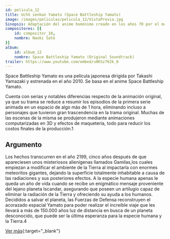 ```yaml
---
id: pelicula_12
title: Uchû senkan Yamato (Space Battleship Yamato)
image: /images/peliculas/pelicula_12/VistaPrevia.jpg
Sinopsis: Adaptación del anime homónimo creado en los años 70 por el maestro Leiji Matsumoto ("Capitán Harlock"), "Space Battleship Yamato" nos sitúa en el año 2199, cinco años después que apareciesen unos misteriosos alienígenas llamados Gamilas y empezasen a atacar a la Tierra con meteoritos gigantes y dejar su superficie totalmente inhabitable por culpa de la radiación post-bélica... (FILMAFFINITY)
compositores: [{
    id: compositor_10,
    nombre: Naoki Satō
}]
album:
    id: album_12
    nombre: Space Battleship Yamato (Original Soundtrack)
trailer: https://www.youtube.com/embed/u0KSz762k_0
---
```


Space Battleship Yamato es una película japonesa dirigida por Takashi Yamazaki y estrenada en el año 2010. Se basa en el anime Space Battleship Yamato.

Cuenta con serias y notables diferencias respecto de la animación original, ya que su trama se reduce a resumir los episodios de la primera serie animada en un espacio de algo más de 1 hora, eliminando incluso a personajes que tuvieron gran trascendencia en la trama original. Muchas de las escenas de la misma se produjeron mediante animaciones computarizadas en 3D y efectos de maquetería, todo para reducir los costos finales de la producción.1

## Argumento

Los hechos transcurren en el año 2199, cinco años después de que apareciesen unos misteriosos alienígenas llamados Gamilas,​los cuales empiezan a modificar el ambiente de la Tierra al impactarla con enormes meteoritos gigantes, dejando la superficie totalmente inhabitable a causa de las radiaciones y sus posteriores efectos. A la especie humana apenas le queda un año de vida cuando se recibe un enigmático mensaje proveniente del lejano planeta Iscandar, asegurando que poseen un artilugio capaz de eliminar la radiación de la Tierra y ofreciendo su ayuda a los humanos. Decididos a salvar el planeta, las Fuerzas de Defensa reconstruyen el acorazado espacial Yamato para poder realizar el increíble viaje que les llevará a más de 150.000 años luz de distancia en busca de un planeta desconocido, que puede ser la última esperanza para la especie humana y la Tierra.4​

[Ver más](https://es.wikipedia.org/wiki/Space_Battleship_Yamato_(pel%C3%ADcula_de_2010)){:target="_blank"}